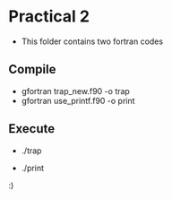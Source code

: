# Practical 2

* This folder contains two fortran codes

## Compile

* gfortran trap_new.f90 -o trap
* gfortran use_printf.f90 -o print

## Execute

* ./trap
  
* ./print

:)
